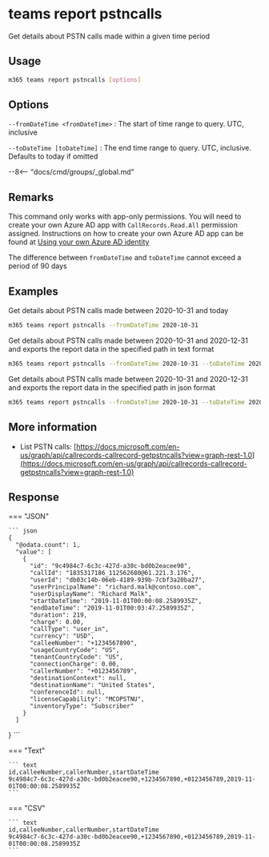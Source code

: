 # teams report pstncalls

Get details about PSTN calls made within a given time period

## Usage

```sh
m365 teams report pstncalls [options]
```

## Options

`--fromDateTime <fromDateTime>`
: The start of time range to query. UTC, inclusive

`--toDateTime [toDateTime]`
: The end time range to query. UTC, inclusive. Defaults to today if omitted

--8<-- "docs/cmd/groups/_global.md"

## Remarks

This command only works with app-only permissions. You will need to create your own Azure AD app with `CallRecords.Read.All` permission assigned. Instructions on how to create your own Azure AD app can be found at [Using your own Azure AD identity](../../../user-guide/using-own-identity.md)

The difference between `fromDateTime` and `toDateTime` cannot exceed a period of 90 days

## Examples

Get details about PSTN calls made between 2020-10-31 and today

```sh
m365 teams report pstncalls --fromDateTime 2020-10-31
```

Get details about PSTN calls made between 2020-10-31 and 2020-12-31 and exports the report data in the specified path in text format

```sh
m365 teams report pstncalls --fromDateTime 2020-10-31 --toDateTime 2020-12-31 --output text > "pstncalls.txt"
```

Get details about PSTN calls made between 2020-10-31 and 2020-12-31 and exports the report data in the specified path in json format

```sh
m365 teams report pstncalls --fromDateTime 2020-10-31 --toDateTime 2020-12-31 --output json > "pstncalls.json"
```

## More information

- List PSTN calls: [https://docs.microsoft.com/en-us/graph/api/callrecords-callrecord-getpstncalls?view=graph-rest-1.0](https://docs.microsoft.com/en-us/graph/api/callrecords-callrecord-getpstncalls?view=graph-rest-1.0)

## Response

=== "JSON"

    ``` json
    {
      "@odata.count": 1,
      "value": [
        {
          "id": "9c4984c7-6c3c-427d-a30c-bd0b2eacee90",
          "callId": "1835317186_112562680@61.221.3.176",
          "userId": "db03c14b-06eb-4189-939b-7cbf3a20ba27",
          "userPrincipalName": "richard.malk@contoso.com",
          "userDisplayName": "Richard Malk",
          "startDateTime": "2019-11-01T00:00:08.2589935Z",
          "endDateTime": "2019-11-01T00:03:47.2589935Z",
          "duration": 219,
          "charge": 0.00,
          "callType": "user_in",
          "currency": "USD",
          "calleeNumber": "+1234567890",
          "usageCountryCode": "US",
          "tenantCountryCode": "US",
          "connectionCharge": 0.00,
          "callerNumber": "+0123456789",
          "destinationContext": null,
          "destinationName": "United States",
          "conferenceId": null,
          "licenseCapability": "MCOPSTNU",
          "inventoryType": "Subscriber"
        }
      ]
  }
    ```

=== "Text"

    ``` text
    id,calleeNumber,callerNumber,startDateTime
    9c4984c7-6c3c-427d-a30c-bd0b2eacee90,+1234567890,+0123456789,2019-11-01T00:00:08.2589935Z
    ```

=== "CSV"

    ``` text
    id,calleeNumber,callerNumber,startDateTime
    9c4984c7-6c3c-427d-a30c-bd0b2eacee90,+1234567890,+0123456789,2019-11-01T00:00:08.2589935Z
    ```
